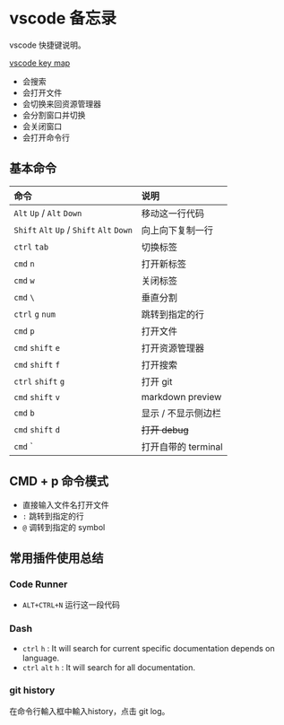# vscode 备忘录

vscode 快捷键说明。

[vscode key map](https://code.visualstudio.com/shortcuts/keyboard-shortcuts-macos.pdf)

+ 会搜索
+ 会打开文件
+ 会切换来回资源管理器
+ 会分割窗口并切换
+ 会关闭窗口
+ 会打开命令行

## 基本命令

| 命令 | 说明 |
| :--- | :--- |
| `Alt` `Up` / `Alt` `Down` | 移动这一行代码 |
| `Shift` `Alt` `Up` / `Shift` `Alt` `Down` | 向上向下复制一行 |
| `ctrl` `tab` | 切换标签 |
| `cmd` `n` | 打开新标签 |
| `cmd` `w` | 关闭标签 |
| `cmd` `\` | 垂直分割 |
| `ctrl` `g` `num` | 跳转到指定的行 |
| `cmd` `p` | 打开文件 |
| `cmd` `shift` `e` | 打开资源管理器 |
| `cmd` `shift` `f` | 打开搜索 |
| `ctrl` `shift` `g` | 打开 git |
| `cmd` `shift` `v` | markdown preview |
| `cmd` `b` | 显示 / 不显示侧边栏 |
| `cmd` `shift` `d` | ~~打开 debug~~ |
| `cmd` `| 打开自带的 terminal |

## CMD + p 命令模式

+ 直接输入文件名打开文件
+ `:` 跳转到指定的行
+ `@` 调转到指定的 symbol

## 常用插件使用总结

### Code Runner

+ `ALT+CTRL+N` 运行这一段代码

### Dash

+ `ctrl` `h` : It will search for current specific documentation depends on language.
+ `ctrl` `alt` `h` : It will search for all documentation.

### git history

在命令行輸入框中輸入history，点击 git log。
